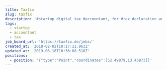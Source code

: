 ```yaml
---
title: Taxfix
slug: taxfix
description: '#startup digital tax #accountant, for #tax declaration and returns'
tags:
  - startup
  - accountant
  - tax
job_board_url: 'https://taxfix.de/jobs/'
created_at: '2018-02-02T10:17:11.963Z'
updated_at: '2019-06-16T10:36:08.518Z'
positions:
  - position: '{"type":"Point","coordinates":[52.49879,13.45873]}'
---
```


